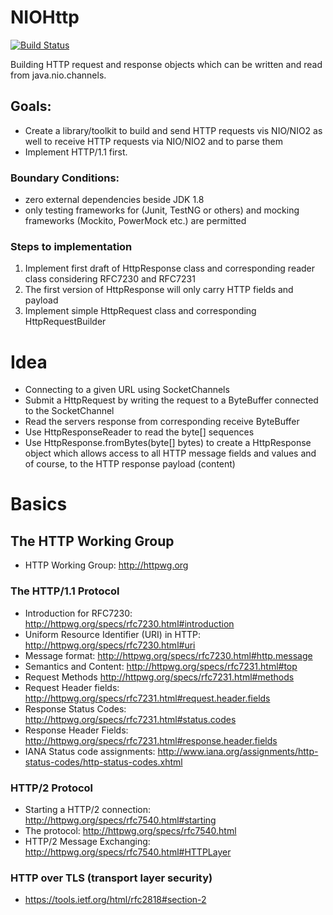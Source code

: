 # NIOHttp

[![Build Status](https://travis-ci.org/Oliver-Loeffler/NIOHttp.svg?branch=master)](https://travis-ci.org/Oliver-Loeffler/NIOHttp)  

Building HTTP request and response objects which can be written and read from java.nio.channels.

## Goals:

 * Create a library/toolkit to build and send HTTP requests vis NIO/NIO2 as well to receive HTTP requests via NIO/NIO2 and to parse them
 * Implement HTTP/1.1 first.

### Boundary Conditions:

 * zero external dependencies beside JDK 1.8
 * only testing frameworks for (Junit, TestNG or others) and mocking frameworks (Mockito, PowerMock etc.) are permitted

### Steps to implementation

 1. Implement first draft of HttpResponse class and corresponding reader class considering RFC7230 and RFC7231
 2. The first version of HttpResponse will only carry HTTP fields and payload
 3. Implement simple HttpRequest class and corresponding HttpRequestBuilder
 
 
# Idea

 * Connecting to a given URL using SocketChannels
 * Submit a HttpRequest by writing the request to a ByteBuffer connected to the SocketChannel
 * Read the servers response from corresponding receive ByteBuffer
  * Use HttpResponseReader to read the byte[] sequences
  * Use HttpResponse.fromBytes(byte[] bytes) to create a HttpResponse object which allows access to all HTTP message fields and values and of course, to the HTTP response payload (content) 

# Basics
## The HTTP Working Group

* HTTP Working Group: http://httpwg.org


### The HTTP/1.1 Protocol 

* Introduction for RFC7230: http://httpwg.org/specs/rfc7230.html#introduction
* Uniform Resource Identifier (URI) in HTTP: http://httpwg.org/specs/rfc7230.html#uri
* Message format: http://httpwg.org/specs/rfc7230.html#http.message
* Semantics and Content: http://httpwg.org/specs/rfc7231.html#top
 * Request Methods http://httpwg.org/specs/rfc7231.html#methods
 * Request Header fields: http://httpwg.org/specs/rfc7231.html#request.header.fields
 * Response Status Codes: http://httpwg.org/specs/rfc7231.html#status.codes
 * Response Header Fields: http://httpwg.org/specs/rfc7231.html#response.header.fields
* IANA Status code assignments: http://www.iana.org/assignments/http-status-codes/http-status-codes.xhtml

### HTTP/2 Protocol

* Starting a HTTP/2 connection: http://httpwg.org/specs/rfc7540.html#starting
* The protocol: http://httpwg.org/specs/rfc7540.html
* HTTP/2 Message Exchanging: http://httpwg.org/specs/rfc7540.html#HTTPLayer

### HTTP over TLS (transport layer security)

* https://tools.ietf.org/html/rfc2818#section-2
